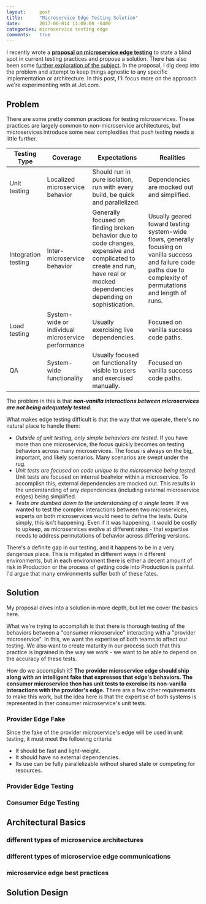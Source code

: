 ```yaml
---
layout:     post
title:      "Microservice Edge Testing Solution"
date:       2017-06-014 11:00:00 -0400
categories: microservice testing edge
comments:   true
---
```

I recently wrote a **[proposal on microservice edge testing][microservice-edge-testing]** to state a blind spot in current testing practices and propose a solution. There has also been some [further exploration of the subject][microservice-edge-ownership]. In the proposal, I dig deep into the problem and attempt to keep things agnostic to any specific implementation or architecture. In this post, I'll focus more on the approach we're experimenting with at Jet.com.


## Problem

There are some pretty common practices for testing microservices. These practices are largely common to non-microservice architectures, but microservices introduce some new complexities that push testing needs a little further.

| Testing Type | Coverage | Expectations | Realities |
| --- | --- | --- | --- |
| Unit testing | Localized microservice behavior | Should run in pure isolation, run with every build, be quick and parallelized. | Dependencies are mocked out and simplified. |
| Integration testing | Inter-microservice behavior | Generally focused on finding broken behavior due to code changes, expensive and complicated to create and run, have real or mocked dependencies depending on sophistication. | Usually geared toward testing system-wide flows, generally focusing on vanilla success and failure code paths due to complexity of permutations and length of runs. |
| Load testing | System-wide or individual microservice performance | Usually exercising live dependencies. | Focused on vanilla success code paths. |
| QA | System-wide functionality | Usually focused on functionality visible to users and exercised manually. | Focused on vanilla success code paths. |

The problem in this is that **_non-vanilla interactions between microservices are not being adequately tested_**.

What makes edge testing difficult is that the way that we operate, there's no natural place to handle them:
* *Outside of unit testing, only simple behaviors are tested.* If you have more than one microservice, the focus quickly becomes on testing behaviors across many microservices. The focus is always on the big, important, and likely scenarios. Many scenarios are swept under the rug.
* *Unit tests are focused on code unique to the microservice being tested.* Unit tests are focused on internal beahvior within a microservice. To accomplish this, external dependencies are mocked out. This results in the understanding of any dependencies (including external microservice edges) being simplified.
* *Tests are dumbed down to the understanding of a single team.* If we wanted to test the complex interactions between two microservices, experts on both microservices would need to define the tests. Quite simply, this isn't happening. Even if it was happening, it would be costly to upkeep, as microservices evolve at different rates - that expertise needs to address permutations of behavior across differing versions.

There's a definite gap in our testing, and it happens to be in a very dangerous place. This is mitigated in different ways in different environments, but in each environment there is either a decent amount of risk in Production or the process of getting code into Production is painful. I'd argue that many environments suffer both of these fates.


## Solution

My proposal dives into a solution in more depth, but let me cover the basics here.

What we're trying to accomplish is that there is thorough testing of the behaviors between a "consumer microservice" interacting with a "provider microservice". In this, we want the expertise of both teams to affect our testing. We also want to create maturity in our process such that this practice is ingrained in the way we work - we want to be able to depend on the accuracy of these tests.

How do we accomplish it? **The provider microservice edge should ship along with an intelligent fake that expresses that edge's behaviors. The consumer microservice then has unit tests to exercise its non-vanilla interactions with the provider's edge.** There are a few other requirements to make this work, but the idea here is that the expertise of both systems is represented in ther consumer microservice's unit tests.

### Provider Edge Fake

Since the fake of the provider microservice's edge will be used in unit testing, it must meet the following criteria:
* It should be fast and light-weight.
* It should have no external dependencies.
* Its use can be fully parallelizable without shared state or competing for resources.

### Provider Edge Testing




### Consumer Edge Testing







## Architectural Basics
### different types of microservice architectures
### different types of microservice edge communications
### microservice edge best practices

## Solution Design

[microservice-edge-testing]: https://randalldavis.github.io/microservice/testing/2017/06/05/microservice-edges.html
[microservice-edge-ownership]: https://randalldavis.github.io/microservice/testing/edge/2017/06/08/microservice-edge-ownership.html
